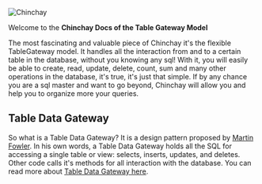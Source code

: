 ![Chinchay](https://chinchay-docs.herokuapp.com/assets/gateway.png)

Welcome to the **Chinchay Docs of the Table Gateway Model**


The most fascinating and valuable piece of Chinchay it's the flexible TableGateway model. It handles all the interaction from and to a certain table in the database, without you knowing any sql! With it, you will easily be able to create, read, update, delete, count, sum and many other operations in the database, it's true, it's just that simple. If by any chance you are a sql master and want to go beyond, Chinchay will allow you and help you to organize more your queries.


## Table Data Gateway

So what is a Table Data Gateway? It is a design pattern proposed by [Martin Fowler](https://www.martinfowler.com/). In his own words, a Table Data Gateway holds all the SQL for accessing a single table or view: selects, inserts, updates, and deletes. Other code calls it's methods for all interaction with the database. You can read more about [Table Data Gateway here](https://www.martinfowler.com/eaaCatalog/tableDataGateway.html).

